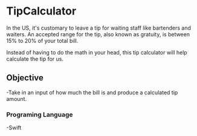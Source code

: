 # TipCalculator

In the US, it's customary to leave a tip for waiting staff like bartenders and waiters. An accepted range for the tip, also known as gratuity, is between 15% to 20% of your total bill.

Instead of having to do the math in your head, this tip calculator will help calculate the tip for us.

## Objective

-Take in an input of how much the bill is and produce a calculated tip amount.

### Programing Language

-Swift



